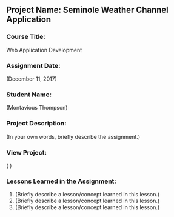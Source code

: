 ## Project Name:  Seminole Weather Channel Application

### Course Title:
Web Application Development

### Assignment Date:  
(December 11, 2017)

### Student Name:  
(Montavious Thompson)

### Project Description:
(In your own words, briefly describe the assignment.)

### View Project:
(  )

### Lessons Learned in the Assignment:
1. (Briefly describe a lesson/concept learned in this lesson.)
2. (Briefly describe a lesson/concept learned in this lesson.)
3. (Briefly describe a lesson/concept learned in this lesson.)
